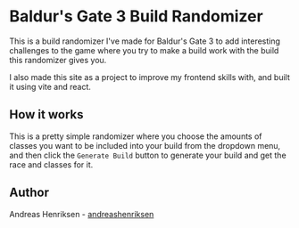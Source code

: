 # Baldur's Gate 3 Build Randomizer
This is a build randomizer I've made for Baldur's Gate 3 to add interesting challenges to the game where you try to make a build work with the build this randomizer gives you.

I also made this site as a project to improve my frontend skills with, and built it using vite and react.

## How it works

This is a pretty simple randomizer where you choose the amounts of classes you want to be included into your build from the dropdown menu, and then click the `Generate Build` button to generate your build and get the race and classes for it.

## Author
Andreas Henriksen - [andreashenriksen](https://github.com/andreashenriksen)
